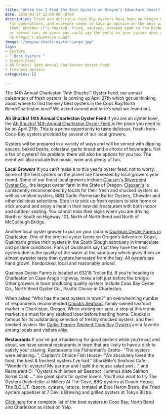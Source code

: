 ```yaml
---
title: 'Where Can I Find the Best Oysters on Oregon’s Adventure Coast? '
date: 2019-03-17 21:00:00 -0700
description: Fresh and delicious Coos Bay oysters have been an Oregon Coast delicacy
  for generations, and everyone seems to have an opinion on the best way to enjoy
  them. Whether it’s roasted, fried, sauteed, steamed open on the barbecue, broiled
  or served raw, we guess you could say the world is your oyster when you are here
  on Oregon's Adventure Coast.
image: "/img/aw-shucks-oyster-Large.jpg"
tags:
- Oysters
- " Best Oysters "
- Oregon Coast
- Ah Shucks! 14th Annual Charleston Oyster Feed
- freshest oysters
categories: []

---
```

The 14th Annual Charleston “Ahh Shucks!” Oyster Feed, our annual celebration of fresh oysters, is coming up April 27th which got us thinking about where to find the very best oysters in the Coos Bay/North Bend/Charleston area? We asked around and here’s what we found out.

**Ah Shucks! 14th Annual Charleston Oyster Feed**
If you are an oyster lover, the [Ah Shucks! 14th Annual Charleston Oyster Feed ]()is the place you need to be on April 27th.  This is a prime opportunity to taste delicious, fresh-from-Coos-Bay oysters provided by several of our local growers.

Oysters will be prepared in a variety of ways and will be served with dipping sauces, baked beans, coleslaw, garlic bread and a choice of beverages. Not a fan of oysters? No problem, there will also be options for you too. The event will also include live music, wine and plenty of fun.

**Local Growers** If you can’t make it to this year’s oyster feed, not to worry. Some of the best oysters on the planet are harvested by local growers year round. Some of our finest local growers include  [Clausen's Silverpoint Oyster Co.](http://www.clausenoysters.com/), the largest oyster farm in the State of Oregon. [Clausen's](https://www.facebook.com/ClausenOysters/ ) is consistently recommended by locals for their fresh and shucked oysters as well as smoked oysters, BBQ Garlic-Parmesan Butter Oysters, Chowder and other delicious selections. Stop in to pick up fresh oysters to take home or stick around and enjoy a meal in their new deli/restaurant with both indoor and outdoor seating. You cannot miss their signs when you are driving North or South on Highway 101, North of North Bend and North of McCullough Bridge.

Another local oyster grower to put on your radar is [Qualman Oyster Farms in Charleston](https://www.yelp.com/biz/qualman-oyster-farms-coos-ba). One of the original oyster farms on Oregon’s Adventure Coast, Qualman’s grows their oysters in the South Slough sanctuary in immaculate and pristine conditions. Fans of Qualman’s say that they have the best oysters due to the quality of the water at the sanctuary which gives them an almost sweeter taste than oysters harvested from the bay. All oysters are hand grown, handpicked, local and reasonably priced. 

Qualman Oyster Farms is located at 63218 Troller Rd. If you’re heading to Charleston on Cape Arago Highway, make a left just before the bridge. Other growers in town producing quality oysters include Coos Bay Oyster Co., North Bend Oyster Co., Pacific Choice in Charleston.


When asked “Who has the best oysters in town?” an overwhelming number of respondents recommended [Chuck’s Seafood](https://www.chucksseafood.com/ ), family-owned seafood market in Charleston, Oregon.  When visiting our area, a stop at this iconic market is a must for any seafood lover before heading home. Chucks is famous for its outstanding selection of freshly shucked oysters, and their smoked oysters like [Garlic-Pepper Smoked Coos Bay Oysters](https://www.chucksseafood.com/prepared-seafood/garlic-pepper-smoked-coos-bay-oysters-one-pound) are a favorite among locals and visitors alike.

**Restaurants**
If you’ve got a hankering for good oysters while you’re out and about, we have several restaurants in town that are likely to have a dish to satisfy your craving. Restaurants like Fisherman's Grotto- "The oysters were amazing...", Captain's Choice Fish House- "We absolutely loved the food, the best & freshest oysters I've had." SharkBite's Seafood Cafe- "Wonderful oysters! My partner and I split the house salad and ..." and Restaurant O- "Oysters with lemon air Beetroot Hummus plate Salmon Sorrel Crab ..." are great spots for oyster lovers. You’ll also want to try  The Oysters Rockefeller at Millers At The Cove, BBQ oysters at Coach House, The B.O.L.T. (bacon, oysters, lettuce, tomato) at Blue Heron Bistro, the Fried oysters appetizer at 7 Devils Brewing and grilled oysters at Tokyo Bistro.

[Click here]() for a complete list of the best oysters in Coos Bay, North Bend and Charleston as listed on Yelp.